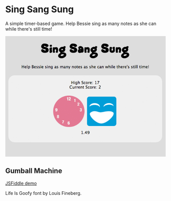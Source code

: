 # Sing Sang Sung

A simple timer-based game. Help Bessie sing as many notes as she can while there's still time!

![Sing Sang Sung](https://raw.githubusercontent.com/usdivad/singsangsung/master/screenshot_8-19.png)

## Gumball Machine
[JSFiddle demo](https://jsfiddle.net/mmz4tf0r/)

Life Is Goofy font by Louis Fineberg.